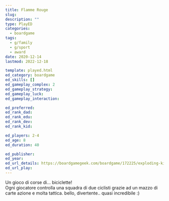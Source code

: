 ```yaml
---
title: Flamme Rouge
slug: 
description: ""
type: PlayED
categories:
  - boardgame
tags:
  - g/family
  - g/sport
  - award
date: 2020-12-14
lastmod: 2022-12-18

template: played.html
ed_category: boardgame
ed_skills: []
ed_gameplay_complex: 2
ed_gameplay_strategy: 
ed_gameplay_luck: 
ed_gameplay_interaction: 

ed_preferred: 
ed_rank_dad: 
ed_rank_edu: 
ed_rank_dev: 
ed_rank_kid: 

ed_players: 2-4
ed_age: 8
ed_duration: 40

ed_publisher: 
ed_year: 
ed_url_details: https://boardgamegeek.com/boardgame/172225/exploding-kittens
ed_url_play: 
---
```



Un gioco di corse di... biciclette!  
Ogni giocatore controlla una squadra di due ciclisti grazie ad un mazzo di carte azione e molta tattica.
bello, divertente.. quasi incredibile :)


